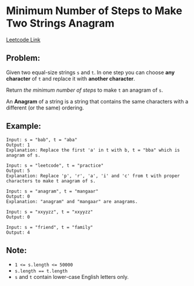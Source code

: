 
# Minimum Number of Steps to Make Two Strings Anagram
[Leetcode Link](https://leetcode.com/problems/minimum-number-of-steps-to-make-two-strings-anagram/)

## Problem:

Given two equal-size strings `s` and `t`. In one step you can choose **any character** of `t` and replace it with **another character**.

Return *the minimum number of steps* to make `t` an anagram of `s`.

An **Anagram** of a string is a string that contains the same characters with a different (or the same) ordering.

## Example:

```
Input: s = "bab", t = "aba"
Output: 1
Explanation: Replace the first 'a' in t with b, t = "bba" which is anagram of s.
```
```
Input: s = "leetcode", t = "practice"
Output: 5
Explanation: Replace 'p', 'r', 'a', 'i' and 'c' from t with proper characters to make t anagram of s.
```
```
Input: s = "anagram", t = "mangaar"
Output: 0
Explanation: "anagram" and "mangaar" are anagrams. 
```
```
Input: s = "xxyyzz", t = "xxyyzz"
Output: 0
```
```
Input: s = "friend", t = "family"
Output: 4
```

## Note:

- `1 <= s.length <= 50000`
- `s.length == t.length`
- `s` and `t` contain lower-case English letters only.